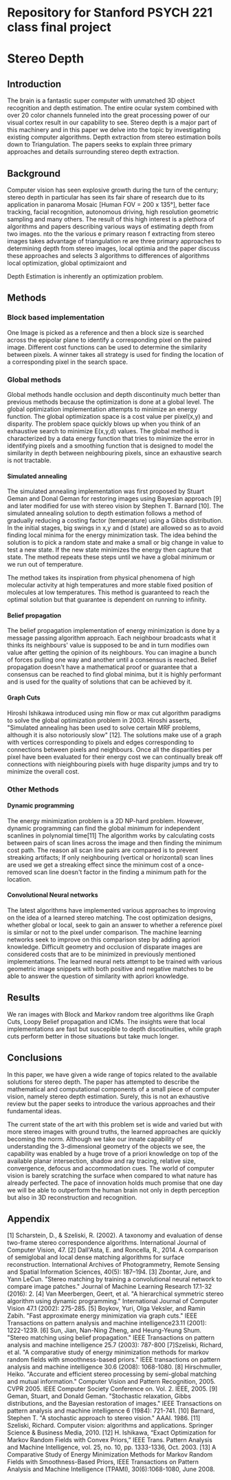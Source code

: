 # Repository for Stanford PSYCH 221 class final project
# Stereo Depth
## Introduction
The brain is a fantastic super computer with unmatched 3D object recognition and depth estimation. The entire ocular system combined with over 20 color channels funneled into the great processing power of our visual cortex result in our capability to see. Stereo depth is a major part of this machinery and  in this paper we delve into the topic by investigating existing computer algorithms. Depth extraction from stereo estimation boils down to Triangulation. The papers seeks to explain three primary approaches and details surrounding stereo depth extraction.

## Background
Computer vision has seen explosive growth during the turn of the century; stereo depth in particular has seen its fair share of research due to its application in  panaroma Mosaic [Human FOV = 200 x 135°], better face tracking, facial recognition, autonomous driving, high resolution geometric sampling and many others. The result of this high interest is a plethora of algorithms and papers describing various ways of estimating depth from two images.
nto the the various e primary reason f extracting from stereo images takes advantage of triangulation re are three primary approaches to determining depth from stereo images, local optimia and the paper discuss these approaches and selects 3 algorithms to  differences of algorithms local optimization, global optimizaiont and

Depth Estimation is inherently an optimization problem.


## Methods
### Block based implementation
One Image is picked as a reference and then a block size is searched across the epipolar plane to identify a corresponding pixel on the paired image. Different cost functions can be used to determine the similarity between pixels. A winner takes all strategy is used for finding the location of a corresponding pixel in the search space.

### Global methods
Global methods handle occlusion and depth discontinuity much better than previous methods because the optimization is done at a global level. The global optimization implementation attempts to minimize an energy function. The global optimization space is a cost value per pixel(x,y) and disparity. The problem space quickly blows up when you think of an exhaustive search to minimize E(x,y,d) values. The global method is characterized by a data energy function that tries to minimize the error in identifying pixels and a smoothing function that is designed to model the similarity in depth between neighbouring pixels, since an exhaustive search is not tractable.

#### Simulated annealing
The simulated annealing implementation was first proposed by Stuart Geman and Donal Geman for restoring images using Bayesian approach [9] and later modified for use with stereo vision by Stephen T. Barnard [10]. The simulated annealing solution to depth estimation follows a method of gradually reducing a costing factor (temperature) using a Gibbs distribution. In the initial stages, big swings in x,y and d (state) are allowed so as to avoid finding local minima for the energy minimization task. The idea behind the solution is to pick a random state and make a small or big change in value to test a new state. If the new state minimizes the energy then capture that state. The method repeats these steps until we have a global minimum or we run out of temperature.


The method takes its inspiration from physical phenomena of high molecular activity at high temperatures and more stable fixed position of molecules at low temperatures. This method is guaranteed to reach the optimal solution but that guarantee is dependent on running to infinity.

#### Belief propagation
The belief propagation implementation of energy minimization is done by a message passing algorithm approach. Each neighbour broadcasts what it thinks its neighbours' value is supposed to be and in turn modifies own value after getting the opinion of its neighbours. You can imagine a bunch of forces pulling one way and another until a consensus is reached. Belief propagation doesn't have a mathematical proof or guarantee that a consensus can be reached to find global minima, but it is highly performant and is used for the quality of solutions that can be achieved by it.
#### Graph Cuts
Hiroshi Ishikawa introduced using min flow or max cut algorithm paradigms to solve the global optimization problem in 2003. Hiroshi asserts, "Simulated annealing has been used to solve certain MRF problems, although it is also notoriously slow" [12]. The solutions make use of a graph with vertices corresponding to pixels and edges corresponding to connections between pixels and neighbours. Once all the disparities per pixel have been evaluated for their energy cost we can continually break off connections with nieighbouring pixels with huge disparity jumps and try to minimize the overall cost.

### Other Methods
#### Dynamic programming
The energy minimization problem is a 2D NP-hard problem. However, dynamic programming can find the global minimum for independent scanlines in polynomial time[11] The algorithm works by calculating costs between pairs of scan lines across the image and then finding the minimum cost path. The reason all scan line pairs are compared is to prevent streaking artifacts; If only neighbouring (vertical or horizontal) scan lines are used we get a streaking effect since the minimum cost of a once-removed scan line doesn't factor in the finding a minimum path for the location.

#### Convolutional Neural networks

The latest algorithms have implemented various approaches to improving on the idea of a learned stereo matching. The cost optimization designs, whether global or local, seek to gain an answer to whether a reference pixel is similar or not to the pixel under comparison. The machine learning networks seek to improve on this comparison step by adding apriori knowledge. Difficult geometry and occlusion of disparate images are considered costs that are to be minimized in previously mentioned implementations. The learned neural nets attempt to be trained with various geometric image snippets with both positive and negative matches to be able to answer the question of similarity with apriori knowledge.


## Results
We ran images with Block and Markov random tree algorithms like Graph Cuts, Loopy Belief propagation and ICMs. The insights were that local implementations are fast but suscepible to depth discotinuities, while graph cuts perform better in those situations but take much longer.

## Conclusions
In this paper, we have given a wide range of topics related to the available solutions for stereo depth. The paper has attempted to describe the mathematical and computational components of a small piece of computer vision, namely stereo depth estimation. Surely, this is not an exhaustive review but the paper seeks to introduce the various approaches and their fundamental ideas.

The current state of the art with this problem set is wide and varied but with more stereo images with ground truths, the learned approaches are quickly becoming the norm. Although we take our innate capability of understanding the 3-dimensional geometry of the objects we see, the capability was enabled by a huge trove of a priori knowledge on top of the available planar intersection, shadow and ray tracing, relative size, convergence, defocus and accommodation cues. The world of computer vision is barely scratching the surface when compared to what nature has already perfected. The pace of innovation holds much promise that one day we will be able to outperform the human brain not only in depth perception but also in 3D reconstruction and recognition.

## Appendix
[1] Scharstein, D., & Szeliski, R. (2002). A taxonomy and evaluation of dense two-frame stereo correspondence algorithms. International Journal of Computer Vision, 47.
[2] Dall'Asta, E. and Roncella, R., 2014. A comparison of semiglobal and local dense matching algorithms for surface reconstruction. International Archives of
Photogrammetry, Remote Sensing and Spatial Information Sciences, 40(5): 187–194.
[3] Zbontar, Jure, and Yann LeCun. "Stereo matching by training a convolutional neural network to compare image patches." Journal of Machine Learning Research 17.1-32 (2016): 2.
[4] Van Meerbergen, Geert, et al. "A hierarchical symmetric stereo algorithm using dynamic programming." International Journal of Computer Vision 47.1 (2002): 275-285.
[5] Boykov, Yuri, Olga Veksler, and Ramin Zabih. "Fast approximate energy minimization via graph cuts." IEEE Transactions on pattern analysis and machine intelligence23.11 (2001): 1222-1239.
[6] Sun, Jian, Nan-Ning Zheng, and Heung-Yeung Shum. "Stereo matching using belief propagation." IEEE Transactions on pattern analysis and machine intelligence 25.7 (2003): 787-800
[7]Szeliski, Richard, et al. "A comparative study of energy minimization methods for markov random fields with smoothness-based priors." IEEE transactions on pattern analysis and machine intelligence 30.6 (2008): 1068-1080.
[8] Hirschmuller, Heiko. "Accurate and efficient stereo processing by semi-global matching and mutual information." Computer Vision and Pattern Recognition, 2005. CVPR 2005. IEEE Computer Society Conference on. Vol. 2. IEEE, 2005.
[9] Geman, Stuart, and Donald Geman. "Stochastic relaxation, Gibbs distributions, and the Bayesian restoration of images." IEEE Transactions on pattern analysis and machine intelligence 6 (1984): 721-741.
[10] Barnard, Stephen T. "A stochastic approach to stereo vision." AAAI. 1986.
[11] Szeliski, Richard. Computer vision: algorithms and applications. Springer Science & Business Media, 2010.
[12] H. Ishikawa, “Exact Optimization for Markov Random Fields with Convex Priors,” IEEE Trans. Pattern Analysis and Machine Intelligence, vol. 25, no. 10, pp. 1333-1336, Oct. 2003.
[13] A Comparative Study of Energy Minimization Methods for Markov Random Fields with Smoothness-Based Priors, IEEE Transactions on Pattern Analysis and Machine Intelligence (TPAMI), 30(6):1068-1080, June 2008.